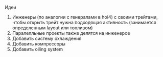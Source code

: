Идеи
1. Инженеры (по аналогии с генералами в hoi4) с своими трейтами, чтобы открыть трейт нужна подходящая активность
   (занимается определенным layout или топливом)
2. Паралелльные проекты также делятся на инженеров
3. Добавить систему охлаждения
4. Добавить компрессоры
5. Добавить oiling system 